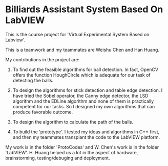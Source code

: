 # Billiards Assistant System Based On LabVIEW
This is the course project for 'Virtual Experimental System Based on Labview'.

This is a teamwork and my teammates are Weishu Chen and Han Huang.

My contributions in the project are:

1. To find out the feasible algorithms for ball detection. In fact, OpenCV offers the function HoughCircle which is adequate for our task of detecting the balls.

2. To design the algorithms for stick detection and table edge detection. I have tried the Sobel operator, the Canny edge detector, the LSD algorithm and the EDLine algorithm and none of them is practically competent for our tasks. So I designed my own algorithms that can produce favorable outcome.

3. To design the algorithm to calculate the path of the balls.

4. To build the 'prototype'. I tested my ideas and algorithms in C++ first, and then my teammates transplant the code to the LabVIEW platform.

My work is in the folder 'ProtoCodes' and W. Chen's work is in the folder 'LabVIEW'. H. Huang helped us a lot in the aspect of hardware, brainstorming, testing/debuging and deployment.
